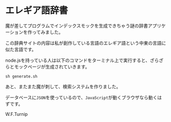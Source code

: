 # エレギア語辞書

魔が差してプログラムでインデックスモックを生成できちゃう謎の辞書アプリケーションを作ってみました。

この辞典サイトの内容は私が創作している言語のエレギア語という中東の言語に似た言語です。

node.jsを持っている人は以下のコマンドをターミナル上で実行すると、ざらざらとモックページが生成されていきます。

```shell
sh generate.sh
```

あと、またまた魔が刺して、検索システムを作りました。

データベースに`JSON`を使っているので、`JavaScript`が動くブラウザなら動くはずです。

W.F.Turnip

